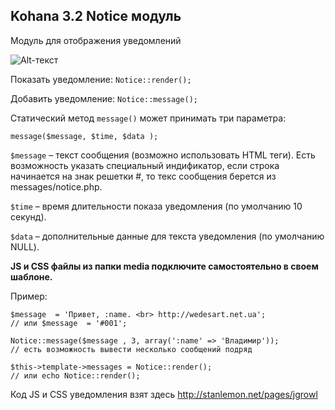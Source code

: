 Kohana 3.2 Notice модуль 
------------

Модуль для отображения уведомлений

![Alt-текст](http://wedesart.net.ua/notice.jpg "Kohana Notice модуль")
 
Показать уведомление: `Notice::render();`

Добавить уведомление: `Notice::message();`

Статический метод `message()` может принимать три параметра:

    message($message, $time, $data );
    
`$message` – текст сообщения (возможно использовать HTML теги). Есть возможность указать специальный индификатор, если строка начинается на знак решетки  #, то текс сообщения берется из messages/notice.php.

`$time` – время длительности показа уведомления (по умолчанию 10 секунд).

`$data` – дополнительные данные для текста уведомления (по умолчанию NULL).

**JS и CSS файлы из папки media подключите самостоятельно в своем шаблоне.**

Пример:

    $message  = 'Привет, :name. <br> http://wedesart.net.ua';
    // или $message  = '#001';
    
    Notice::message($message , 3, array(':name' => 'Владимир'));
    // есть возможность вывести несколько сообщений подряд
    
    $this->template->messages = Notice::render();
    // или echo Notice::render();
    
Код JS и CSS уведомления взят здесь http://stanlemon.net/pages/jgrowl